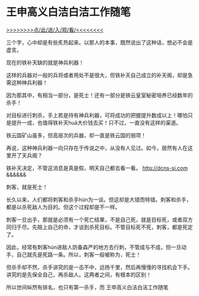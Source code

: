 # 王申高义白洁白洁工作随笔

<a href="https://3t3e.com/">>>>>>>>>点/此/进/入/观/看/<<<<<<<<</a>


三个字，心中却是有些炙热起来。以那人的本事，既然说出了这种话，想必不会是虚言。

现在的铁补天缺的就是神兵利器！

这样的兵器对一般的兵将或者用处不是很大，但铁补天自己成立的补天阁，却是急需这种神兵利器！

因为那其中，有相当一部分，是死士！还有一部分是铁云皇室秘密培养已经数年的杀手！

对目标进行刺杀，手上若是持有神兵利器，可将成功的把握提升数成以上！哪怕只是提升一成，也值得铁补天huā大价钱去买！只不过，一直没有这样的渠道。

铁云国矿山虽多，但高层次的兵器，却一直是铁云国的弱项！

再说，这种神兵利器一向只存在于传说之中，从没有人见过。如今，居然有人在这里开了天兵阁？

铁补天决定，不管这消息是真是假，明天自己都去看一看。
http://dcns-si.com
&amp;&amp;&amp;&amp;&amp;&amp;

刺客，就是死士！

长久以来，人们都将刺客和杀手hún为一谈。但这却是大错而特错。刺客和杀手，都是以杀死敌人为目的。但这个过程却是不一样。

刺客一旦出手，那就是必须有一个死亡结果，不是自己死，就是目标死，或者双方同归于尽。先赔上自己的命，才谈到杀死目标。不管目标死不死，刺客，都是死定了。

因此，经常有刺客hún进敌人防备森严的地方去行刺，不管成与不成，但一旦动手，自己就先是死路一条。所以，刺客一般被称为，死士！

但杀手却不然，杀手讲究的是一击不中，远扬千里，然后再慢慢的寻找机会下手。讲究的是先保全自己，再杀敌人。这两者之间，有根本的区别！

所以世间纵然有排名，也只有第一杀手，而
王申高义白洁白洁工作随笔
